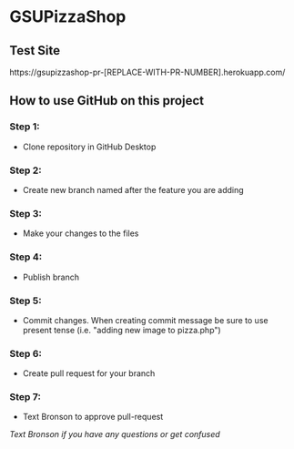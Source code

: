 # GSUPizzaShop

## Test Site
https://gsupizzashop-pr-[REPLACE-WITH-PR-NUMBER].herokuapp.com/

## How to use GitHub on this project

### Step 1:
* Clone repository in GitHub Desktop

### Step 2:
* Create new branch named after the feature you are adding

### Step 3:
* Make your changes to the files

### Step 4:
* Publish branch

### Step 5:
* Commit changes. When creating commit message be sure to use present tense (i.e. "adding new image to pizza.php")

### Step 6:
* Create pull request for your branch

### Step 7:
* Text Bronson to approve pull-request 


*Text Bronson if you have any questions or get confused*
